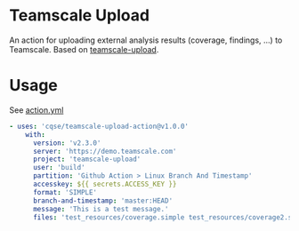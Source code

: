 # Teamscale Upload

An action for uploading external analysis results (coverage, findings, …) to Teamscale. Based on [teamscale-upload](https://github.com/cqse/teamscale-upload).

# Usage 

See [action.yml](action.yml)

```yaml
- uses: 'cqse/teamscale-upload-action@v1.0.0'
    with:
      version: 'v2.3.0'
      server: 'https://demo.teamscale.com'
      project: 'teamscale-upload'
      user: 'build'
      partition: 'Github Action > Linux Branch And Timestamp'
      accesskey: ${{ secrets.ACCESS_KEY }}
      format: 'SIMPLE'
      branch-and-timestamp: 'master:HEAD'
      message: 'This is a test message.'
      files: 'test_resources/coverage.simple test_resources/coverage2.simple'
```
